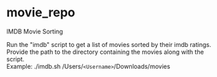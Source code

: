 # movie_repo
IMDB Movie Sorting

Run the "imdb" script to get a list of movies sorted by their imdb ratings.<br />
Provide the path to the directory containing the movies along with the script.<br />
Example: ./imdb.sh /Users/`<Username>`/Downloads/movies<br />

